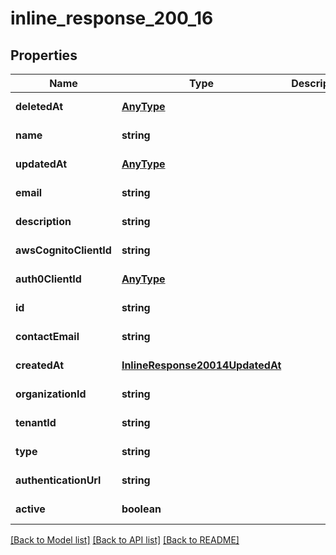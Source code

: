 # inline_response_200_16

## Properties
Name | Type | Description | Notes
------------ | ------------- | ------------- | -------------
**deletedAt** | [**AnyType**](.md) |  | [default to null]
**name** | **string** |  | [default to null]
**updatedAt** | [**AnyType**](.md) |  | [default to null]
**email** | **string** |  | [default to null]
**description** | **string** |  | [default to null]
**awsCognitoClientId** | **string** |  | [default to null]
**auth0ClientId** | [**AnyType**](.md) |  | [default to null]
**id** | **string** |  | [default to null]
**contactEmail** | **string** |  | [default to null]
**createdAt** | [**InlineResponse20014UpdatedAt**](InlineResponse20014UpdatedAt.md) |  | [default to null]
**organizationId** | **string** |  | [default to null]
**tenantId** | **string** |  | [default to null]
**type** | **string** |  | [default to null]
**authenticationUrl** | **string** |  | [default to null]
**active** | **boolean** |  | [default to null]

[[Back to Model list]](../README.md#documentation-for-models) [[Back to API list]](../README.md#documentation-for-api-endpoints) [[Back to README]](../README.md)


